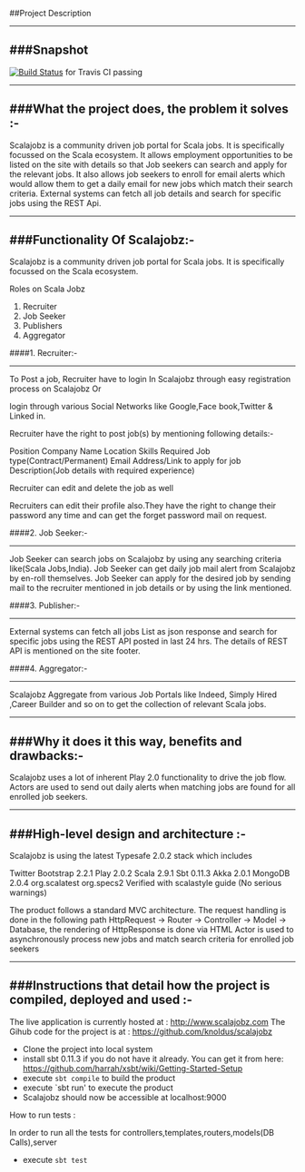 ##Project Description 

------------------------------------------------
###Snapshot
------------------------------------------------
[![Build Status](https://travis-ci.org/ruchijindal/scalajobz.png?branch=master)](https://travis-ci.org/ruchijindal/scalajobz) for Travis CI passing


-----------------------------------------------
###What the project does, the problem it solves :-
-----------------------------------------------

Scalajobz is a community driven job portal for Scala jobs.  It is specifically focussed on the Scala ecosystem. It allows employment opportunities to be listed on the site with details so that Job seekers can search and apply for the relevant jobs. It also allows job seekers to enroll for email alerts which would allow them to get a daily email for new jobs which match their search criteria. 
External systems can fetch all job details and search for specific jobs using the REST Api.

------------------------------------------------
###Functionality Of Scalajobz:-
------------------------------------------------

Scalajobz is a community driven job portal for Scala jobs.  It is specifically focussed on the Scala ecosystem.

Roles on Scala Jobz

1. Recruiter
2. Job Seeker
3. Publishers
4. Aggregator

####1. Recruiter:-
_______________


To Post a job, Recruiter have to login In Scalajobz through easy registration process on Scalajobz Or

login through various Social Networks like Google,Face book,Twitter & Linked in.


Recruiter have the right to post job(s) by mentioning following details:-


Position
Company Name
Location
Skills Required
Job type(Contract/Permanent)
Email Address/Link to apply for job
Description(Job details with required experience)

Recruiter can edit and delete the job as well

Recruiters can edit their profile also.They have the right to change their password any time and can get the forget password mail on request.

####2. Job Seeker:-
_______________


Job Seeker can search jobs on Scalajobz by using any searching criteria like(Scala Jobs,India).
Job Seeker can get daily job mail alert from Scalajobz by en-roll themselves.
Job Seeker can apply for the desired job by sending mail to the recruiter mentioned in job details or by using the link mentioned.

####3. Publisher:-
_______________


External systems can fetch all jobs List  as json response and search for specific jobs using the REST API  posted in last 24 hrs.
The details of REST API is mentioned on the site footer.

 
####4. Aggregator:-
__________________

Scalajobz Aggregate from various Job Portals like Indeed, Simply Hired ,Career Builder and so on to get the collection of relevant Scala jobs.


------------------------------------------------
###Why it does it this way, benefits and drawbacks:-
------------------------------------------------

Scalajobz uses a lot of inherent Play 2.0 functionality to drive the job flow. Actors are used to send out daily alerts when matching jobs are found for all enrolled job seekers.


------------------------------------
###High-level design and architecture :-
------------------------------------

Scalajobz is using the latest Typesafe 2.0.2 stack which includes

Twitter Bootstrap 2.2.1
Play 2.0.2
Scala 2.9.1
Sbt 0.11.3
Akka 2.0.1
MongoDB  2.0.4
org.scalatest
org.specs2
Verified with scalastyle guide (No serious warnings)

The product follows a standard MVC architecture. The request handling is done in the following path
HttpRequest -> Router -> Controller -> Model -> Database, the rendering of HttpResponse is done via HTML
Actor is used to asynchronously process new jobs and match search criteria for enrolled job seekers

-----------------------------------------------------------------------
###Instructions that detail how the project is compiled, deployed and used :-
-----------------------------------------------------------------------

The live application is currently hosted at :  http://www.scalajobz.com
The Gihub code for the project is at    :  https://github.com/knoldus/scalajobz
* Clone the project into local system
* install sbt 0.11.3  if you do not have it already. You can get it from here: https://github.com/harrah/xsbt/wiki/Getting-Started-Setup
* execute `sbt compile` to build the product
* execute `sbt run' to execute the product
* Scalajobz should now be accessible at localhost:9000

How to run tests :

In order to run all the tests for controllers,templates,routers,models(DB Calls),server

* execute  `sbt test` 

